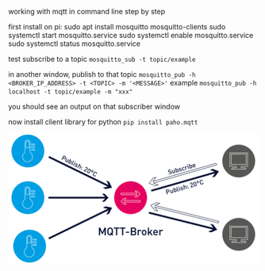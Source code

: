 working with mqtt in command line step by step

first install on pi:
sudo apt install mosquitto mosquitto-clients
sudo systemctl start mosquitto.service
sudo systemctl enable mosquitto.service
sudo systemctl status mosquitto.service



test subscribe to a topic
`mosquitto_sub -t topic/example`


in another window, publish to that topic
`mosquitto_pub -h <BROKER_IP_ADDRESS> -t <TOPIC> -m '<MESSAGE>'`
example
`mosquitto_pub -h localhost -t topic/example -m "xxx"`


you should see an output on that subscriber window


now install client library for python
`pip install paho.mqtt`




![alt text](mqtt.png)

